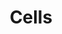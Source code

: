 ---
title: Cells
longTitle: 'Cells'
tags:
- gccommon
broaderTerm:
- "[[Stem cells]]"
relatedTerm:
- "[[Microorganisms Tissues]]"
use:
- "[[Human cells Plant cells Animal cells]]"
---